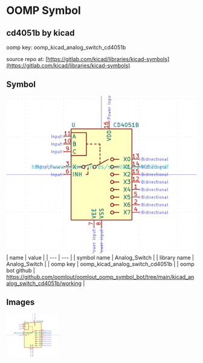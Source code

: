 # OOMP Symbol  
## cd4051b  by kicad  
  
oomp key: oomp_kicad_analog_switch_cd4051b  
  
source repo at: [https://gitlab.com/kicad/libraries/kicad-symbols](https://gitlab.com/kicad/libraries/kicad-symbols)  
## Symbol  
  
[![working.png](working_600.png)](working.png)  
| name | value | 
| --- | --- | 
| symbol name | Analog_Switch | 
| library name | Analog_Switch | 
| oomp key | oomp_kicad_analog_switch_cd4051b | 
| oomp bot github | https://github.com/oomlout/oomlout_oomp_symbol_bot/tree/main/kicad_analog_switch_cd4051b/working | 
## Images  
  
[![working.png](working_140.png)](working.png)  
